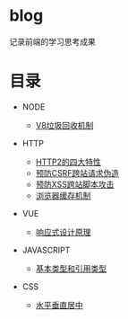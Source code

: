 # blog
记录前端的学习思考成果


# 目录

- NODE
  - [V8垃圾回收机制](NODE/V8GC.md)

- HTTP
  - [HTTP2的四大特性](HTTP/HTTP2.md)
  - [预防CSRF跨站请求伪造](HTTP/StopCSRF.md)
  - [预防XSS跨站脚本攻击](HTTP/StopXSS.md)
  - [浏览器缓存机制](HTTP/Cache.md)
  
- VUE
  - [响应式设计原理](VUE/Responsive.md)

- JAVASCRIPT
  - [基本类型和引用类型](JAVASCRIPT/Type.md)

- CSS
  - [水平垂直居中](CSS/Center.md)